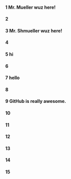 #### 1 Mr. Mueller wuz here!
#### 2
#### 3 Mr. Shmueller wuz here!
#### 4
#### 5 hi
#### 6
#### 7 hello
#### 8
#### 9 GitHub is really awesome.
#### 10
#### 11
#### 12
#### 13
#### 14
#### 15
